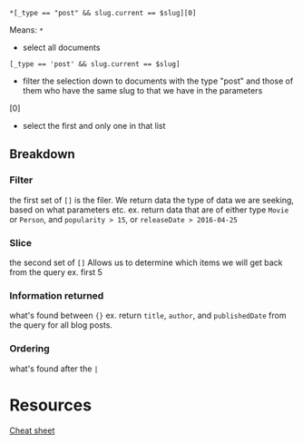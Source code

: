 ```
*[_type == "post" && slug.current == $slug][0]
```
Means:
`*` 
- select all documents

`[_type == 'post' && slug.current == $slug]` 
- filter the selection down to documents with the type "post" and those of them who have the same slug to that we have in the parameters

[0] 
- select the first and only one in that list

## Breakdown
### Filter
the first set of `[]` is the filer. We return data the type of data we are seeking, based on what parameters etc.
ex. return data that are of either type `Movie` or `Person`, and `popularity > 15`, or `releaseDate > 2016-04-25`

### Slice
the second set of `[]`
Allows us to determine which items we will get back from the query
ex. first 5

### Information returned
what's found between `{}`
ex. return `title`, `author`, and `publishedDate` from the query for all blog posts.

### Ordering
what's found after the ` | `

# Resources
[Cheat sheet](https://www.sanity.io/docs/query-cheat-sheet)